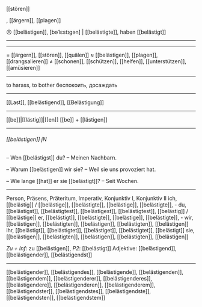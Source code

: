 [[stören]]

, [[ärgern]], [[plagen]]

😠 [[belästigen]], [bəˈlɛstɪɡən] | [[belästigte]], haben [[belästigt]]

---

---
= [[ärgern]], [[stören]], [[quälen]]
≈ [[belästigen]], [[plagen]], [[drangsalieren]]
≠ [[schonen]], [[schützen]], [[helfen]], [[unterstützen]], [[amüsieren]]

---
to harass, to bother
беспокоить, досаждать

---
[[Last]], [[belästigend]], [[Belästigung]]

---
[[be]]|[[lästig]]|[[en]]
[[be]] + [[lästigen]]


---
###### [[belästigen]] jN
– Wen [[belästigst]] du?
– Meinen Nachbarn.

– Warum [[belästigen]] wir sie?
– Weil sie uns provoziert hat.

– Wie lange [[hat]] er sie [[belästigt]]?
– Seit Wochen.

---
Person, Präsens, Präteritum, Imperativ, Konjunktiv I, Konjunktiv II
ich, [[belästig]] / [[belästige]], [[belästigte]], [[belästige]], [[belästigte]], -
du, [[belästigst]], [[belästigtest]], [[belästigest]], [[belästigtest]], [[belästig]] / [[belästige]]
er, [[belästigt]], [[belästigte]], [[belästige]], [[belästigte]], -
wir, [[belästigen]], [[belästigten]], [[belästigen]], [[belästigten]], [[belästigen]]
ihr, [[belästigt]], [[belästigtet]], [[belästiget]], [[belästigtet]], [[belästigt]]
sie, [[belästigen]], [[belästigten]], [[belästigen]], [[belästigten]], [[belästigen]]

*Zu + Inf*: zu [[belästigen]], *P2*: [[belästigt]]
Adjektive: [[belästigend]], [[belästigender]], [[belästigendst]]

---
[[belästigender]], [[belästigendes]], [[belästigende]], [[belästigenden]], [[belästigendem]], [[belästigenderer]], [[belästigenderes]], [[belästigendere]], [[belästigenderen]], [[belästigenderem]], [[belästigendster]], [[belästigendstes]], [[belästigendste]], [[belästigendsten]], [[belästigendstem]]